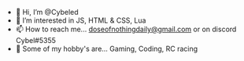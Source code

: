 - 👋 Hi, I’m @Cybeled
- 👀 I’m interested in JS, HTML & CSS, Lua 
- 📫 How to reach me... doseofnothingdaily@gmail.com or on discord Cybel#5355
- 🔭 Some of my hobby's are... Gaming, Coding, RC racing 
